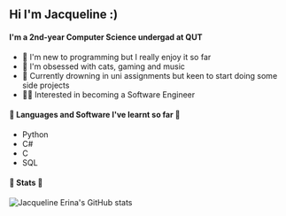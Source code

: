 ## Hi I'm Jacqueline :)


#### I'm a 2nd-year Computer Science undergad at QUT

- 🌱 I'm new to programming but I really enjoy it so far
- 🌷 I'm obsessed with cats, gaming and music
- 💜 Currently drowning in uni assignments but keen to start doing some side projects
- 🧚‍♀️ Interested in becoming a Software Engineer

#### 🍒 Languages and Software I've learnt so far 🍒
- Python
- C#
- C
- SQL

#### 🍄 Stats 🍄

![Jacqueline Erina's GitHub stats](https://github-readme-stats.vercel.app/api?username=JacquelineErina&show_icons=true&theme=radical)




<!--
**JacquelineErina/JacquelineErina** is a ✨ _special_ ✨ repository because its `README.md` (this file) appears on your GitHub profile.

Here are some ideas to get you started:

- 🔭 I’m currently working on ...
- 🌱 I’m currently learning ...
- 👯 I’m looking to collaborate on ...
- 🤔 I’m looking for help with ...
- 💬 Ask me about ...
- 📫 How to reach me: ...
- 😄 Pronouns: ...
- ⚡ Fun fact: ...
-->
